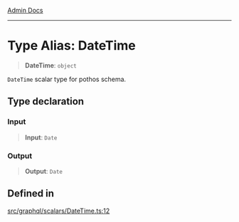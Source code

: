 [Admin Docs](/)

***

# Type Alias: DateTime

> **DateTime**: `object`

`DateTime` scalar type for pothos schema.

## Type declaration

### Input

> **Input**: `Date`

### Output

> **Output**: `Date`

## Defined in

[src/graphql/scalars/DateTime.ts:12](https://github.com/NishantSinghhhhh/talawa-api/blob/ff0f1d6ae21d3428519b64e42fe3bfdff573cb6e/src/graphql/scalars/DateTime.ts#L12)
